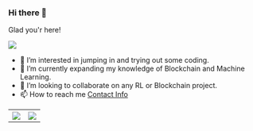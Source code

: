 ### Hi there 👋
Glad you'r here!<br>
<!--![](https://visitor-badge.glitch.me/badge?page_id=sbijarnia-eightfold) <br> -->
![](https://komarev.com/ghpvc/?username=sbijarnia-eightfold&label=PROFILE+VIEWS&color=blue&style=plastic)<br>
<!--
**sbijarnia-eightfold/sbijarnia-eightfold** is a ✨ _special_ ✨ repository because its `README.md` (this file) appears on your GitHub profile.

Here are some ideas to get you started:

- 🔭 I’m currently working on ...
- 🌱 I’m currently learning ...
- 👯 I’m looking to collaborate on ...
- 🤔 I’m looking for help with ...
- 💬 Ask me about ...
- 📫 How to reach me: ...
- 😄 Pronouns: ...
- ⚡ Fun fact: ...
-->
 
- 🔭 I’m interested in jumping in and trying out some coding.
- 🌱 I’m currently expanding my knowledge of Blockchain and Machine Learning.
- 👯 I’m looking to collaborate on any RL or Blockchain project.
- 📫 How to reach me [Contact Info](https://sandeepb20.github.io/#contact)

<table style="width:100%">
  <tr>
    <th><img src="https://github-readme-stats.vercel.app/api?username=sbijarnia-eightfold&show_icons=true&hide_border=true&hide=issues" /></th>
   <th><img src="https://github-readme-stats.vercel.app/api/top-langs/?username=sbijarnia-eightfold&layout=compact&langs_count=8" /></th> 
   
  </tr>
</table>

